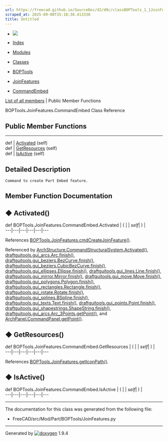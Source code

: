 ```yaml
---
url: https://freecad.github.io/SourceDoc/d2/d0c/classBOPTools_1_1JoinFeatures_1_1CommandEmbed.html
scraped_at: 2025-09-08T15:18:38.413330
title: Untitled
---
```


  * [ ![](https://www.freecad.org/svg/logo-freecad.svg) ](https://freecadweb.org "FreeCAD")
  * [Index](../../index.html "Index")
  * [Modules](../../modules.html "Modules list")
  * [Classes](../../annotated.html "Annotated list")

  * [BOPTools](../../dc/dff/namespaceBOPTools.html)
  * [JoinFeatures](../../d0/d13/namespaceBOPTools_1_1JoinFeatures.html)
  * [CommandEmbed](../../d2/d0c/classBOPTools_1_1JoinFeatures_1_1CommandEmbed.html)

[List of all members](../../d4/dc2/classBOPTools_1_1JoinFeatures_1_1CommandEmbed-members.html) | Public Member Functions

BOPTools.JoinFeatures.CommandEmbed Class Reference

##  Public Member Functions  
  
---  
def | [Activated](../../d2/d0c/classBOPTools_1_1JoinFeatures_1_1CommandEmbed.html#a8aeb75010c460d69f39512df8f88e5d8) (self)  
def | [GetResources](../../d2/d0c/classBOPTools_1_1JoinFeatures_1_1CommandEmbed.html#a61c70fbf424cb5d8c8ea3147d32a5ee1) (self)  
def | [IsActive](../../d2/d0c/classBOPTools_1_1JoinFeatures_1_1CommandEmbed.html#acf4f80fea5c4002cf1a890b69f947b62) (self)  
  
## Detailed Description

    
    
    Command to create Part Embed feature.

## Member Function Documentation

## ◆ Activated()

def BOPTools.JoinFeatures.CommandEmbed.Activated  | ( |  | _self_| ) |   
---|---|---|---|---|---  
  
References
[BOPTools.JoinFeatures.cmdCreateJoinFeature()](../../d0/d13/namespaceBOPTools_1_1JoinFeatures.html#a08937c6e37282c0fc7df9da9b6496bab).

Referenced by
[ArchStructure.CommandStructuralSystem.Activated()](../../d7/da2/classArchStructure_1_1CommandStructuralSystem.html#ad9fb6a22ed31e00ef9c24c49d987d59c),
[draftguitools.gui_arcs.Arc.finish()](../../da/d4f/classdraftguitools_1_1gui__arcs_1_1Arc.html#a2262d966a879bfa9b71d9c699e6929b2),
[draftguitools.gui_beziers.BezCurve.finish()](../../d2/dce/classdraftguitools_1_1gui__beziers_1_1BezCurve.html#a6b4598d09cb7c1f0b06fe1b96cc9096f),
[draftguitools.gui_beziers.CubicBezCurve.finish()](../../de/d5e/classdraftguitools_1_1gui__beziers_1_1CubicBezCurve.html#abadcbdae43b1e54d516d249c71fc0991),
[draftguitools.gui_ellipses.Ellipse.finish()](../../db/d98/classdraftguitools_1_1gui__ellipses_1_1Ellipse.html#aa534628f13f8ad6effacb1fcbd76bb2a),
[draftguitools.gui_lines.Line.finish()](../../da/d8f/classdraftguitools_1_1gui__lines_1_1Line.html#a622af4e1166f892f860b86d3d1e3f053),
[draftguitools.gui_mirror.Mirror.finish()](../../d8/dbd/classdraftguitools_1_1gui__mirror_1_1Mirror.html#a73d8f0dba4d186590485bf972fa8e25d),
[draftguitools.gui_move.Move.finish()](../../d2/df5/classdraftguitools_1_1gui__move_1_1Move.html#aa2c8c371106351f316c238f67bf7accf),
[draftguitools.gui_polygons.Polygon.finish()](../../df/d3d/classdraftguitools_1_1gui__polygons_1_1Polygon.html#a06317245940b6d99d62b0823d657dcb2),
[draftguitools.gui_rectangles.Rectangle.finish()](../../dd/d46/classdraftguitools_1_1gui__rectangles_1_1Rectangle.html#a7ba174f4093affb5af55e58c804a527d),
[draftguitools.gui_rotate.Rotate.finish()](../../d5/d4b/classdraftguitools_1_1gui__rotate_1_1Rotate.html#ad60faae5b86f1d2c74f045c2291ae6dd),
[draftguitools.gui_splines.BSpline.finish()](../../d1/d3f/classdraftguitools_1_1gui__splines_1_1BSpline.html#ab00ba1111a2b9d2afcee43a0396a4cd5),
[draftguitools.gui_texts.Text.finish()](../../d1/d46/classdraftguitools_1_1gui__texts_1_1Text.html#a3fe64be64c77319af1f265609dd8e985),
[draftguitools.gui_points.Point.finish()](../../d7/dc7/classdraftguitools_1_1gui__points_1_1Point.html#ac55499c15db7b01680f41b3f3dd32477),
[draftguitools.gui_shapestrings.ShapeString.finish()](../../db/d17/classdraftguitools_1_1gui__shapestrings_1_1ShapeString.html#af7a14bf7135177bc521cfa7a9123b2bf),
[draftguitools.gui_arcs.Arc_3Points.getPoint()](../../d4/d32/classdraftguitools_1_1gui__arcs_1_1Arc__3Points.html#addd65326b504c7bf765526ef2db14321),
and
[ArchPanel.CommandPanel.getPoint()](../../d9/d86/classArchPanel_1_1CommandPanel.html#ad968284b7adc2bee10d76a20c1a4c7fb).

## ◆ GetResources()

def BOPTools.JoinFeatures.CommandEmbed.GetResources  | ( |  | _self_| ) |   
---|---|---|---|---|---  
  
References
[BOPTools.JoinFeatures.getIconPath()](../../d0/d13/namespaceBOPTools_1_1JoinFeatures.html#a5629f5ef8376a3b2aad2d385f35b73b0).

## ◆ IsActive()

def BOPTools.JoinFeatures.CommandEmbed.IsActive  | ( |  | _self_| ) |   
---|---|---|---|---|---  
  
* * *

The documentation for this class was generated from the following file:

  * FreeCAD/src/Mod/Part/BOPTools/JoinFeatures.py

* * *

Generated by
[![doxygen](../../doxygen.svg)](https://www.doxygen.org/index.html) 1.9.4

